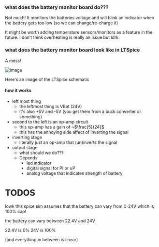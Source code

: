 ### what does the battery monitor board do???

Not much! It monitors the batteries voltage and will blink an indicator when the 
battery gets too low (so we can change/re-charge it)

It might be worth adding temperature sensors/monitors as a feature in the future.
I don't think overheating is really an issue but idrk.

### what does the battery monitor board look like in LTSpice

A mess!

![image]('../../assets/thing_that_joe_handsome_made.png')

Here's an image of the LTSpice schematic

#### how it works

- left most thing
    - the leftmost thing is VBat (24V)
    - it's also +5V and -5V (you get them from a buck converter or something)
- second to the left is an op-amp circuit
    - this op-amp has a gain of ~$\frac{5}{24}$
    - this has the annoying side affect of inverting the signal
- inverting stage
    - literally just an op-amp that (un)inverts the signal 
- output stage
    - what should we do???
    - Depends:
        - led indicator
        - digital signal for PI or uP
        - analog voltage that indicates strength of battery

# TODOS

lowk this spice sim assumes that the battery can vary from
0-24V which is 100% cap!

the battery can vary between 22.4V and 24V

22.4V is 0%
24V is 100% 

(and everything in between is linear)